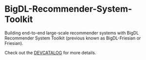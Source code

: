 # BigDL-Recommender-System-Toolkit

Building end-to-end large-scale recommender systems with BigDL Recommender System Toolkit (previous known as BigDL-Friesian or Friesian).

Check out the [DEVCATALOG](./DEVCATALOG.md) for more details.
